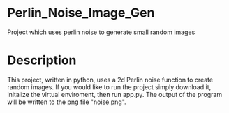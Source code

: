 # Perlin_Noise_Image_Gen
Project which uses perlin noise to generate small random images

# Description
This project, written in python, uses a 2d Perlin noise function to create random images. If you would like to run the project simply download it, initalize the virtual enviroment, then run app.py. The output of the program will be written to the png file "noise.png".

